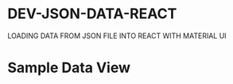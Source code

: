 # DEV-JSON-DATA-REACT
LOADING DATA FROM JSON FILE INTO REACT WITH MATERIAL UI 
# Sample Data View
[](./dev.png)
